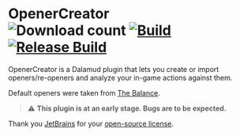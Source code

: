 # OpenerCreator <br> ![Download count](https://img.shields.io/endpoint?url=https://qzysathwfhebdai6xgauhz4q7m0mzmrf.lambda-url.us-east-1.on.aws/OpenerCreator) [![Build](https://github.com/herulume/OpenerCreator/actions/workflows/build.yml/badge.svg)](https://github.com/herulume/OpenerCreator/actions/workflows/build.yml) [![Release Build](https://github.com/herulume/OpenerCreator/actions/workflows/ReleaseCheck.yml/badge.svg)](https://github.com/herulume/OpenerCreator/actions/workflows/ReleaseCheck.yml)

OpenerCreator is a Dalamud plugin that lets you create or import openers/re-openers and analyze your in-game actions against them.

Default openers were taken from [The Balance](https://www.thebalanceffxiv.com/).

> ⚠️ **This plugin is at an early stage. Bugs are to be expected.**

Thank you [JetBrains](https://www.jetbrains.com/rider/) for your [open-source license](https://www.jetbrains.com/community/opensource/).